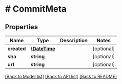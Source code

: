 # # CommitMeta

## Properties

Name | Type | Description | Notes
------------ | ------------- | ------------- | -------------
**created** | [**\DateTime**](\DateTime.md) |  | [optional]
**sha** | **string** |  | [optional]
**url** | **string** |  | [optional]

[[Back to Model list]](../../README.md#models) [[Back to API list]](../../README.md#endpoints) [[Back to README]](../../README.md)
